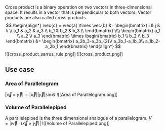 Cross product is a binary operation on two vectors in three-dimensional space. It results in a vector that is perpendicular to both vectors. Vector products are also called cross products.
$$
\begin{align*}
\vec{c} = \vec{a} \times \vec{b} &= 
\begin{bmatrix}
i   & j   & k \\
a_1 & a_2 & a_3 \\
b_1 & b_2 & b_3 \\
\end{bmatrix} \\\\
\begin{bmatrix}
a_1 \\
a_2 \\
a_3
\end{bmatrix} \times
\begin{bmatrix}
b_1 \\
b_2 \\
b_3
\end{bmatrix}
&=
\begin{bmatrix}
a_2b_3-a_3b_{2}\\
a_3b_1-a_1b_3\\
a_1b_2-a_2b_1
\end{bmatrix}
\end{align*}
$$
![[cross_product_sarrus_rule.png]] ![[cross_product.png]]
## Use case

### Area of Parallelogram
$|\vec{x}\times\vec{y}|=|\vec{x}||\vec{y}|\sin\Theta$
![[Area of Parallelogram.png]]
### Volume of Parallelepiped
A parallelepiped is the three dimensional analogue of a parallelogram.
$V = |\vec{w} \cdot (\vec{x}\times\vec{y})|$
![[Volume of Parallelepiped.png]]